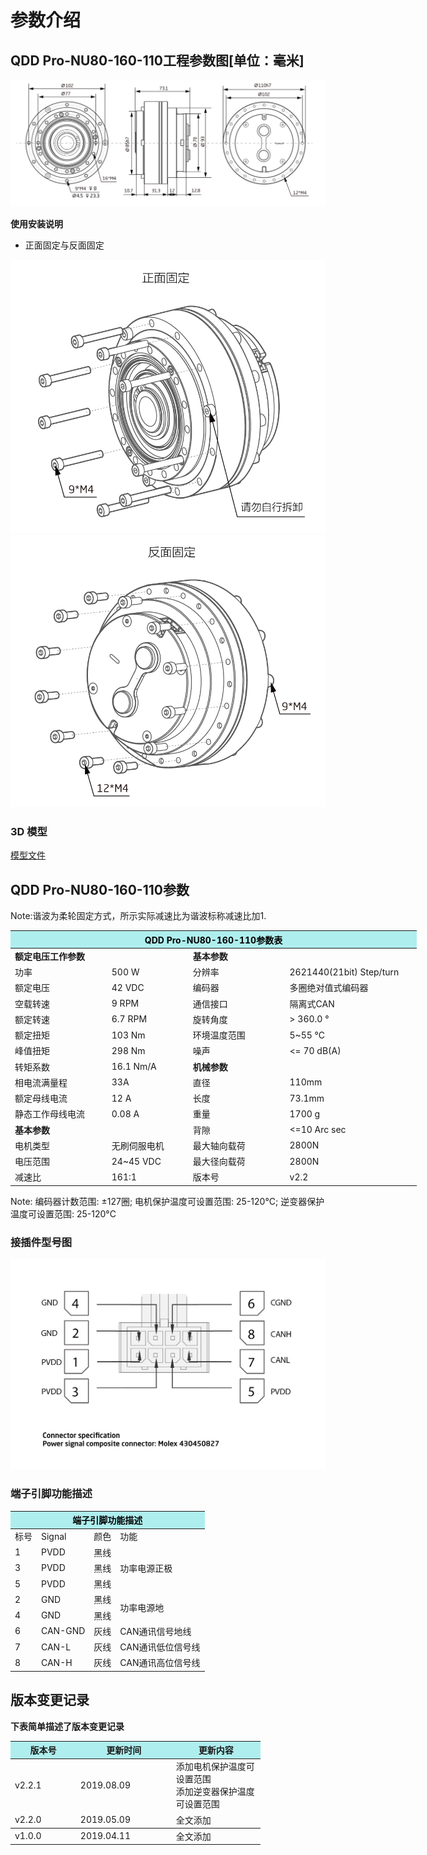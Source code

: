 # 参数介绍 
## QDD Pro-NU80-160-110工程参数图[单位：毫米]
![QDD Pro-NU80-160]( ../img/Qddpro_NU80_v2_2三视图.png ) 

**使用安装说明**

*   正面固定与反面固定

![Qddpro_NU80_v2_2正面固定.png](../img/Qddpro_NU80_v2_2正面固定.png "fig:Qddpro_NU80_v2_2正面固定.png") ![Qddpro_NU80_v2_2反面固定.png](../img/Qddpro_NU80_v2_2反面固定.png "fig:Qddpro_NU80_v2_2反面固定.png")
### 3D 模型
[模型文件]( ../img/QDD_Pro-NU80-x-110_v2_2.step.zip )




## QDD Pro-NU80-160-110参数

Note:谐波为柔轮固定方式，所示实际减速比为谐波标称减速比加1.

<table style="width:650px"><thead><tr><th colspan="4" style="background: PaleTurquoise; color: black;">QDD Pro-NU80-160-110参数表</th></tr></thead><tbody><tr><td colspan="2"><b>额定电压工作参数</b></td><td colspan="2"><b>基本参数</b></td></tr><tr><td style="width:175px">功率</td><td style="width:135px">500 W</td><td style="width:130px">分辨率</td><td style="width:220px">2621440(21bit) Step/turn</td></tr><tr><td>额定电压</td><td>42 VDC</td><td>编码器</td><td>多圈绝对值式编码器</td></tr><tr><td>空载转速</td><td>9 RPM</td><td>通信接口</td><td>隔离式CAN</td></tr><tr><td>额定转速</td><td>6.7 RPM</td><td>旋转角度</td><td>> 360.0 °</td></tr><tr><td>额定扭矩</td><td>103 Nm</td><td>环境温度范围</td><td>5~55 °C</td></tr><td>峰值扭矩</td><td>298 Nm</td><td>噪声</td><td><= 70 dB(A)</td></tr><tr><td>转矩系数</td><td>16.1 Nm/A</td><td colspan="2"><b>机械参数</b></td></tr><tr><td>相电流满量程</td><td>33A</td><td style="width:175px">直径</td><td style="width:175px">110mm</td></tr><tr><td>额定母线电流</td><td>12 A</td><td>长度</td><td>73.1mm</td></tr><tr><td>静态工作母线电流</td><td>0.08 A</td><td>重量</td><td>1700 g</td></tr> <tr><td colspan="2"><b>基本参数</b></td><td>背隙</td><td><=10 Arc sec</td></tr><tr><td>电机类型</td><td>无刷伺服电机</td><td>最大轴向载荷</td><td>2800N</td></tr><tr><td>电压范围</td><td>24~45 VDC</td><td>最大径向载荷</td><td>2800N</td></tr><tr><td>减速比</td><td>161:1</td><td>版本号</td><td>v2.2</td></tr></tbody></table>

 Note: 编码器计数范围: ±127圈; 电机保护温度可设置范围: 25-120°C; 逆变器保护温度可设置范围: 25-120°C


### 接插件型号图

<img src="../img/配线2-2.png" style="width:600px">

### 端子引脚功能描述

<table class="tableizer-table" style="width:390px">
 <thead><tr class="tableizer-firstrow"><th colspan="4" style="background: PaleTurquoise; color: black;">端子引脚功能描述</th></tr></thead><tbody><tr><td>标号</td><td>Signal</td><td>颜色</td><td>功能</td></tr><tr><td>1</td><td>PVDD</td><td>黑线</td><td rowspan="3">功率电源正极</td></tr><tr><td>3</td><td>PVDD</td><td>黑线</td></tr><tr><td>5</td><td>PVDD</td><td>黑线</td></tr><tr><td>2</td><td>GND</td><td>黑线</td> <td rowspan="2">功率电源地</td></tr><tr><td>4</td><td>GND</td><td>黑线</td></tr><tr><td>6</td><td>CAN-GND</td><td>灰线</td><td>CAN通讯信号地线</td></tr><tr><td>7</td><td>CAN-L</td><td>灰线</td><td>CAN通讯低位信号线</td></tr><tr><td>8</td><td>CAN-H</td><td>灰线</td><td>CAN通讯高位信号线</td></tr></tbody></table>
 </tbody></table>


## 版本变更记录
**下表简单描述了版本变更记录**

<table style="width:400px"><thead><tr style="background:PaleTurquoise"><th style="width:100px">版本号</th><th style="width:150px">更新时间</th><th style="width:150px">更新内容</th></tr></thead><tbody><tr><td>v2.2.1</td><td>2019.08.09</td><td>添加电机保护温度可设置范围 <br>添加逆变器保护温度可设置范围 </td></tr><tr><td>v2.2.0</td><td>2019.05.09</td><td>全文添加</th></tr></thead><tbody><tr><td>v1.0.0</td><td>2019.04.11</td><td>全文添加</td></tbody></table>
